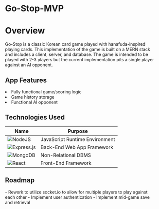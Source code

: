 # Go-Stop-MVP

<h1>Overview</h1>
Go-Stop is a classic Korean card game played with hanafuda-inspired playing cards. This implementation of the game is built on a MERN stack and includes a client, server, and database. The game is intended to be played with 2-3 players but the current implementation pits a single player against an AI opponent.

<h2>App Features</h2>
<li>Fully functional game/scoring logic</li>
<li>Game history storage</li>
<li>Functional AI opponent</li>

<h2>Technologies Used</h2>

| Name | Purpose |
| --- | --- |
| ![NodeJS](https://img.shields.io/badge/node.js-6DA55F?style=for-the-badge&logo=node.js&logoColor=white) | JavaScript Runtime Environment |
| ![Express.js](https://img.shields.io/badge/express.js-%23404d59.svg?style=for-the-badge&logo=express&logoColor=%2361DAFB) | Back-End Web App Framework |
| ![MongoDB](https://img.shields.io/badge/MongoDB-%234ea94b.svg?style=for-the-badge&logo=mongodb&logoColor=white) | Non-Relational DBMS |
| ![React](https://img.shields.io/badge/react-%2320232a.svg?style=for-the-badge&logo=react&logoColor=%2361DAFB) | Front-End Framework |


<h2>Roadmap</h2>
- Rework to utilize socket.io to allow for multiple players to play against each other
- Implement user authentication
- Implement mid-game save and retrieval
